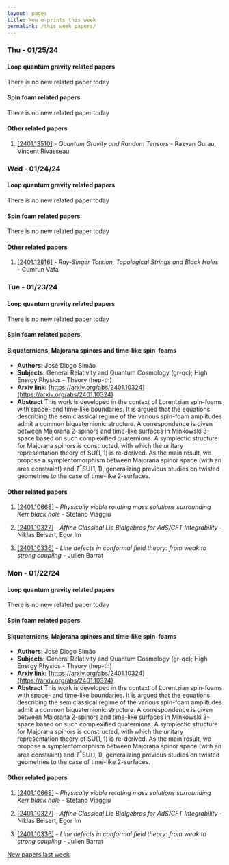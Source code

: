 ```yaml
---
layout: pages
title: New e-prints this week
permalink: /this_week_papers/
---
```




### Thu - 01/25/24

#### Loop quantum gravity related papers

There is no new related paper today 

#### Spin foam related papers

There is no new related paper today 



#### Other related papers

1. [[2401.13510]](https://arxiv.org/abs/2401.13510) - *Quantum Gravity and Random Tensors* - Razvan Gurau, Vincent Rivasseau



### Wed - 01/24/24

#### Loop quantum gravity related papers

There is no new related paper today 

#### Spin foam related papers

There is no new related paper today 



#### Other related papers

1. [[2401.12816]](https://arxiv.org/abs/2401.12816) - *Ray-Singer Torsion, Topological Strings and Black Holes* - Cumrun Vafa



### Tue - 01/23/24

#### Loop quantum gravity related papers

There is no new related paper today 

#### Spin foam related papers

#### **Biquaternions, Majorana spinors and time-like spin-foams**
 - **Authors:** José Diogo Simão
 - **Subjects:** General Relativity and Quantum Cosmology (gr-qc); High Energy Physics - Theory (hep-th)
 - **Arxiv link:** [https://arxiv.org/abs/2401.10324](https://arxiv.org/abs/2401.10324)
 - **Abstract**
 This work is developed in the context of Lorentzian spin-foams with space- and time-like boundaries. It is argued that the equations describing the semiclassical regime of the various spin-foam amplitudes admit a common biquaternionic structure. A correspondence is given between Majorana 2-spinors and time-like surfaces in Minkowski 3-space based on such complexified quaternions. A symplectic structure for Majorana spinors is constructed, with which the unitary representation theory of $\mathrm{SU}(1, 1)$ is re-derived. As the main result, we propose a symplectomorphism between Majorana spinor space (with an area constraint) and $T^*\mathrm{SU}(1, 1)$, generalizing previous studies on twisted geometries to the case of time-like 2-surfaces. 



#### Other related papers

1. [[2401.10668]](https://arxiv.org/abs/2401.10668) - *Physically viable rotating mass solutions surrounding Kerr black hole* - Stefano Viaggiu

1. [[2401.10327]](https://arxiv.org/abs/2401.10327) - *Affine Classical Lie Bialgebras for AdS/CFT Integrability* - Niklas Beisert, Egor Im

1. [[2401.10336]](https://arxiv.org/abs/2401.10336) - *Line defects in conformal field theory: from weak to strong coupling* - Julien Barrat



### Mon - 01/22/24

#### Loop quantum gravity related papers

There is no new related paper today 

#### Spin foam related papers

#### **Biquaternions, Majorana spinors and time-like spin-foams**
 - **Authors:** José Diogo Simão
 - **Subjects:** General Relativity and Quantum Cosmology (gr-qc); High Energy Physics - Theory (hep-th)
 - **Arxiv link:** [https://arxiv.org/abs/2401.10324](https://arxiv.org/abs/2401.10324)
 - **Abstract**
 This work is developed in the context of Lorentzian spin-foams with space- and time-like boundaries. It is argued that the equations describing the semiclassical regime of the various spin-foam amplitudes admit a common biquaternionic structure. A correspondence is given between Majorana 2-spinors and time-like surfaces in Minkowski 3-space based on such complexified quaternions. A symplectic structure for Majorana spinors is constructed, with which the unitary representation theory of $\mathrm{SU}(1, 1)$ is re-derived. As the main result, we propose a symplectomorphism between Majorana spinor space (with an area constraint) and $T^*\mathrm{SU}(1, 1)$, generalizing previous studies on twisted geometries to the case of time-like 2-surfaces. 



#### Other related papers

1. [[2401.10668]](https://arxiv.org/abs/2401.10668) - *Physically viable rotating mass solutions surrounding Kerr black hole* - Stefano Viaggiu

1. [[2401.10327]](https://arxiv.org/abs/2401.10327) - *Affine Classical Lie Bialgebras for AdS/CFT Integrability* - Niklas Beisert, Egor Im

1. [[2401.10336]](https://arxiv.org/abs/2401.10336) - *Line defects in conformal field theory: from weak to strong coupling* - Julien Barrat






[New papers last week]({{site.url}}/archived/weekly/pre-prints/2024/01/22/archived_weekly_papers.html)